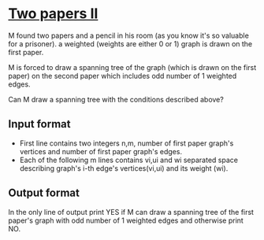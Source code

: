 # [Two papers II][link]

M found two papers and a pencil in his room (as you know it's so valuable for a prisoner). a weighted (weights are either 0 or 1) graph is drawn on the first paper.

M is forced to draw a spanning tree of the graph (which is drawn on the first paper) on the second paper which includes odd number of 1 weighted edges.

Can M draw a spanning tree with the conditions described above?

## Input format

- First line contains two integers n,m, number of first paper graph's vertices and number of first paper graph's edges.
- Each of the following m lines contains vi,ui and wi separated space describing graph's i-th edge's vertices(vi,ui) and its weight (wi).

## Output format

In the only line of output print YES if M can draw a spanning tree of the first paper's graph with odd number of 1 weighted edges and otherwise print NO.

[link]: https://www.hackerearth.com/practice/algorithms/graphs/biconnected-components/practice-problems/algorithm/two-papers-ii-02086be4/
